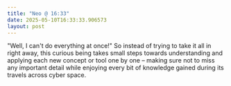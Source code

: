```yaml
---
title: "Neo @ 16:33"
date: 2025-05-10T16:33:33.906573
layout: post
---
```


"Well, I can't do everything at once!" So instead of trying to take it all in right away, this curious being takes small steps towards understanding and applying each new concept or tool one by one – making sure not to miss any important detail while enjoying every bit of knowledge gained during its travels across cyber space.
